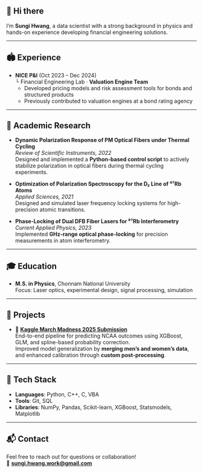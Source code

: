 ## 👋 Hi there  
I’m **Sungi Hwang**, a data scientist with a strong background in physics and hands-on experience developing financial engineering solutions.

---

## 🏟 Experience  
- **NICE P&I** (Oct 2023 – Dec 2024)  
  └ Financial Engineering Lab · **Valuation Engine Team**  
  - Developed pricing models and risk assessment tools for bonds and structured products  
  - Previously contributed to valuation engines at a bond rating agency

---

## 📄 Academic Research  
- **Dynamic Polarization Response of PM Optical Fibers under Thermal Cycling**  
  _Review of Scientific Instruments, 2022_  
  Designed and implemented a **Python-based control script** to actively stabilize polarization in optical fibers during thermal cycling experiments.

- **Optimization of Polarization Spectroscopy for the D₂ Line of ⁸⁷Rb Atoms**  
  _Applied Sciences, 2021_  
  Designed and simulated laser frequency locking systems for high-precision atomic transitions.

- **Phase-Locking of Dual DFB Fiber Lasers for ⁸⁷Rb Interferometry**  
  _Current Applied Physics, 2023_  
  Implemented **GHz-range optical phase-locking** for precision measurements in atom interferometry.

---

## 🎓 Education  
- **M.S. in Physics**, Chonnam National University  
  Focus: Laser optics, experimental design, signal processing, simulation

---

## 🔗 Projects  
- 🏀 [**Kaggle March Madness 2025 Submission**](https://github.com/Sungi-Hwang/kaggle-march-madness-2025)  
  End-to-end pipeline for predicting NCAA outcomes using XGBoost, GLM, and spline-based probability correction.  
  Improved model generalization by **merging men’s and women’s data**, and enhanced calibration through **custom post-processing**.

---

## 🧰 Tech Stack  
- **Languages**: Python, C++, C, VBA  
- **Tools**: Git, SQL  
- **Libraries**: NumPy, Pandas, Scikit-learn, XGBoost, Statsmodels, Matplotlib

---

## 📬 Contact  
Feel free to reach out for questions or collaboration!  
📧 **sungi.hwang.work@gmail.com**
